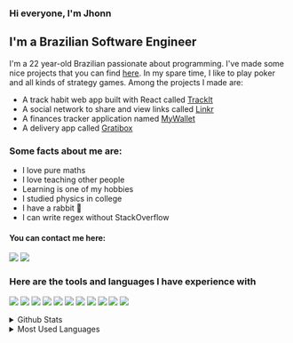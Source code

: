 ### Hi everyone, I'm Jhonn

## I'm a Brazilian Software Engineer

I'm a 22 year-old Brazilian passionate about programming. I've made some nice projects that you can find [here]. In my spare time, I like to play poker and all kinds of strategy games. Among the projects I made are:

-   A track habit web app built with React called [TrackIt]
-   A social network to share and view links called [Linkr]
-   A finances tracker application named [MyWallet]
-   A delivery app called [Gratibox]

### Some facts about me are:

-   I love pure maths
-   I love teaching other people
-   Learning is one of my hobbies
-   I studied physics in college
-   I have a rabbit 🐇
-   I can write regex without StackOverflow

#### You can contact me here:

[<img src="https://img.shields.io/badge/Gmail-D14836?style=for-the-badge&logo=gmail&logoColor=white"/>][gmail]
[<img src="https://img.shields.io/badge/LinkedIn-0077B5?style=for-the-badge&logo=linkedin&logoColor=white"/>][linkedin]

### Here are the tools and languages I have experience with

<p>
<img src="https://img.shields.io/badge/Visual_Studio_Code-0078D4?style=for-the-badge&logo=visual%20studio%20code&logoColor=white"/>

<img src="https://img.shields.io/badge/Fedora-294172?style=for-the-badge&logo=fedora&logoColor=white"/>

<img src="https://img.shields.io/badge/HTML5-E34F26?style=for-the-badge&logo=html5&logoColor=white" />

<img src="https://img.shields.io/badge/CSS3-1572B6?style=for-the-badge&logo=css3&logoColor=white" />

<img src="https://img.shields.io/badge/JavaScript-323330?style=for-the-badge&logo=javascript&logoColor=F7DF1E" />

<img src="https://img.shields.io/badge/React-20232A?style=for-the-badge&logo=react&logoColor=61DAFB" />

<img src="https://img.shields.io/badge/Node.js-339933?style=for-the-badge&logo=nodedotjs&logoColor=white" />

<img src="https://img.shields.io/badge/Express.js-000000?style=for-the-badge&logo=express&logoColor=white" />

<img src="https://img.shields.io/badge/PostgreSQL-316192?style=for-the-badge&logo=postgresql&logoColor=white" />

<img src="https://img.shields.io/badge/Jest-C21325?style=for-the-badge&logo=jest&logoColor=white" />
    
<img src="https://img.shields.io/badge/TypeScript-007ACC?style=for-the-badge&logo=typescript&logoColor=white" />
</p>
    
<details>
    <summary>Github Stats</summary>
    <img align="center" alt="stats" src="https://github-readme-stats.vercel.app/api?username=jhonnatangomes" />
</details>

<details>
    <summary>Most Used Languages</summary>
    <img src="https://github-readme-stats.vercel.app/api/top-langs/?username=jhonnatangomes"/>
</details>

[here]: https://github.com/jhonnatangomes?tab=repositories
[trackit]: https://trackit-tau.vercel.app/
[linkr]: https://linkr-smoky-one.vercel.app/
[mywallet]: http://my-wallet-frontend-blush.vercel.app/
[gmail]: mailto:jhonnatan.gomes.pereira@gmail.com
[linkedin]: https://www.linkedin.com/in/jhonnatan-gomes/
[gratibox]: https://gratibox-front-end.vercel.app/
